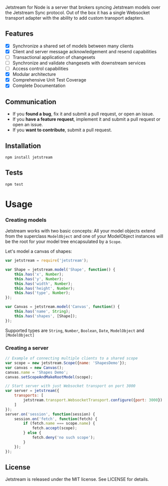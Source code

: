 Jetstream for Node is a server that brokers syncing Jetstream models over the Jetstream Sync protocol. Out of the box it has a single Websocket transport adapter with the ability to add custom transport adapters.

## Features

- [x] Synchronize a shared set of models between many clients
- [x] Client and server message acknowledgement and resend capabilities
- [ ] Transactional application of changesets
- [ ] Synchronize and validate changesets with downstream services
- [ ] Access control capabilities
- [x] Modular architecture
- [x] Comprehensive Unit Test Coverage
- [x] Complete Documentation

## Communication

- If you **found a bug**, fix it and submit a pull request, or open an issue.
- If you **have a feature request**, implement it and submit a pull request or open an issue.
- If you **want to contribute**, submit a pull request.

## Installation

`npm install jetstream`

## Tests

`npm test`

# Usage

### Creating models

Jetstream works with two basic concepts: All your model objects extend from the superclass `ModelObject` and one of your ModelObject instances will be the root for your model tree encapsulated by a `Scope`.

Let's model a canvas of shapes:

```js
var jetstream = require('jetstream');

var Shape = jetstream.model('Shape', function() {
    this.has('x', Number);
    this.has('y', Number);
    this.has('width', Number);
    this.has('height', Number);
    this.has('type', Number);
});

var Canvas = jetstream.model('Canvas', function() {
    this.has('name', String);
    this.has('shapes', [Shape]);
});
```

Supported types are `String`, `Number`, `Boolean`, `Date`, `ModelObject` and `[ModelObject]`

### Creating a server

```js
// Example of connecting multiple clients to a shared scope
var scope = new jetstream.Scope({name: 'ShapesDemo'});
var canvas = new Canvas();
canvas.name = 'Shapes Demo';
canvas.setScopeAndMakeRootModel(scope);

// Start server with just Websocket transport on port 3000
var server = jetstream({
    transports: [
        jetstream.transport.WebsocketTransport.configure({port: 3000})
    ]
});
server.on('session', function(session) {
    session.on('fetch', function(fetch) {
        if (fetch.name === scope.name) {
            fetch.accept(scope);
        } else {
            fetch.deny('no such scope');
        }
    });
});
```

## License

Jetstream is released under the MIT license. See LICENSE for details.

